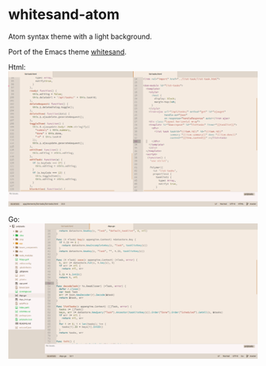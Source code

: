 # whitesand-atom

Atom syntax theme with a light background.

Port of the Emacs theme [whitesand](https://github.com/mswift42/white-sand-theme).

Html:
![Screenshot](https://github.com/mswift42/whitesand-atom/raw/master/whitesand-atom-html.png)

Go:
![Screenshot](https://github.com/mswift42/whitesand-atom/raw/master/whitesand-atom-go.png)



